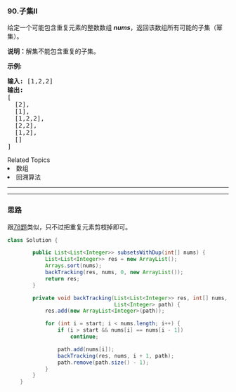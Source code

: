 ### 90.子集II
<p>给定一个可能包含重复元素的整数数组 <em><strong>nums</strong></em>，返回该数组所有可能的子集（幂集）。</p>

<p><strong>说明：</strong>解集不能包含重复的子集。</p>

<p><strong>示例:</strong></p>

<pre><strong>输入:</strong> [1,2,2]
<strong>输出:</strong>
[
  [2],
  [1],
  [1,2,2],
  [2,2],
  [1,2],
  []
]</pre>
<div><div>Related Topics</div><div><li>数组</li><li>回溯算法</li></div></div>



---
---

### 思路
跟[78题](./78.子集.md)类似，只不过把重复元素剪枝掉即可。
``` java
class Solution {

        public List<List<Integer>> subsetsWithDup(int[] nums) {
            List<List<Integer>> res = new ArrayList();
            Arrays.sort(nums);
            backTracking(res, nums, 0, new ArrayList());
            return res;
        }

        private void backTracking(List<List<Integer>> res, int[] nums, int start,
                                  List<Integer> path) {
            res.add(new ArrayList<Integer>(path));

            for (int i = start; i < nums.length; i++) {
                if (i > start && nums[i] == nums[i - 1])
                    continue;

                path.add(nums[i]);
                backTracking(res, nums, i + 1, path);
                path.remove(path.size() - 1);
            }
        }
    }
```
